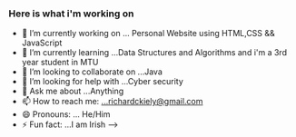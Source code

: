 ### Here is what i'm working on

- 🔭 I’m currently working on ... Personal Website using HTML,CSS && JavaScript
- 🌱 I’m currently learning ...Data Structures and Algorithms and i'm a 3rd year student in MTU
- 👯 I’m looking to collaborate on ...Java
- 🤔 I’m looking for help with ...Cyber security 
- 💬 Ask me about ...Anything
- 📫 How to reach me: ...richardckiely@gmail.com
- 😄 Pronouns: ... He/Him
- ⚡ Fun fact: ...I am Irish
-->
